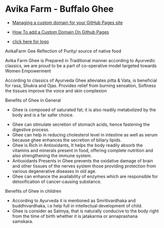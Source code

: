 # Avika Farm - Buffalo Ghee

- [Managing a custom domain for your GitHub Pages site](https://docs.github.com/en/github/working-with-github-pages/managing-a-custom-domain-for-your-github-pages-site)

* [How To add a Custom Domain On Github Pages](https://www.youtube.com/watch?v=mPGi1IHQxFM)

* [click here for logo](https://logomakr.com/2oDwMo)

AvikaFarm Gee
Reflection of Purity/ source of native food

Avika Farm Ghee is Prepared in Traditional manner according to Ayurvedic classics, we are proud to be a part of co-operative model targeted towards Women Empowerment

According to classics of Ayurveda
Ghee alleviates pitta & Vata, is beneficial for rasa, Shukra and Ojas. Provides relief from burning sensation, Softness the tissues improve the voice and skin complexion

Benefits of Ghee in General

- Ghee is composed of saturated fat; it is also readily metabolized by the body and is a far safer choice.

* Ghee can stimulate secretion of stomach acids, hence fastening the digestive process.
* Ghee can help in reducing cholesterol level in intestine as well as serum because ghee enhances the secretion of biliary lipids.
* Ghee is Rich in Antioxidants, It helps the body readily absorb the vitamins and minerals present in food, offering complete nutrition and also strengthening the immune system.
* Antioxidants Presents in Ghee prevents the oxidative damage of brain and other tissues of the nerves system those providing protection from various degenerative diseases in old age.
* Ghee can enhance the availability of enzymes which are responsible for detoxification of cancer-causing substance.

Benefits of Ghee in children

- According to Ayurveda it is mentioned as Smritivardhaka and buddhivardhaka, i.e help full in intellectual development of child.
- Ghee is consider as Satmya, that is naturally conducive to the body right from the time of birth whether it is jatakarma or annaprashana samskara.

